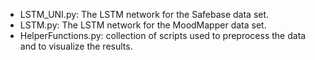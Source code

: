 * LSTM_UNI.py: The LSTM network for the Safebase data set.
* LSTM.py: The LSTM network for the MoodMapper data set.
* HelperFunctions.py: collection of scripts used to preprocess the data and to visualize the results.
